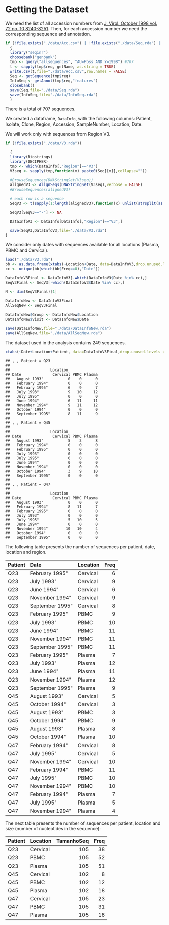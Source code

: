 
Getting the Dataset
========================================================

We need the list of all accession numbers from [J. Virol. October 1998 vol. 72 no. 10 8240-8251](http://jvi.asm.org/content/72/10/8240.short). Then, for each accession number we need the corresponding sequence and annotation.


```r
if (!file.exists("./data/Acc.csv") | !file.exists("./data/Seq.rda") | !file.exists("./data/InfoSeq.rda"))
  {
  library("seqinr")
  choosebank("genbank")
  tmp <- query("allsequences", "AU=Poss AND Y=1998") #707
  t <- sapply(tmp$req, getName, as.string = TRUE)
  write.csv(t,file="./data/Acc.csv",row.names = FALSE)
  Seq <- getSequence(tmp$req)
  InfoSeq <- getAnnot(tmp$req,"features")
  closebank()
  save(Seq,file="./data/Seq.rda")
  save(InfoSeq,file="./data/InfoSeq.rda")
  }
```




There is a total of 707 sequences.

We created a dataframe, `DataInfo`, with the following columns: Patient, Isolate, Clone, Region, Accession, SampleNumber, Location, Date.




We will work only with sequences from Region V3.


```r
if (!file.exists("./data/V3.rda"))

  {
  library(Biostrings)
  library(DECIPHER)
  tmp <- which(DataInfo[,"Region"]=="V3")
  V3seq <- sapply(tmp,function(x) paste0(Seq[[x]],collapse=""))

  #BrowseSequences(DNAStringSet(V3seq))
  alignedV3 <- AlignSeqs(DNAStringSet(V3seq),verbose = FALSE)
  #BrowseSequences(alignedV3)

  # each row is a sequence
  SeqV3 <- t(sapply(1:length(alignedV3),function(x) unlist(strsplit(as.character(alignedV3[[x]]),split=character(0)))))

  SeqV3[SeqV3=="-"] <- NA

  DataInfoV3 <- DataInfo[DataInfo[,"Region"]=="V3",]

  save(SeqV3,DataInfoV3,file="./data/V3.rda")
}
```

We consider only dates with sequences available for all locations (Plasma, PBMC and Cervical).


```r
load("./data/V3.rda")
bb <- as.data.frame(xtabs(~Location+Date, data=DataInfoV3,drop.unused.levels = TRUE))
cc <- unique(bb[which(bb$Freq==0),"Date"])

DataInfoV3Final <- DataInfoV3[-which(DataInfoV3$Date %in% cc),]
SeqV3Final <- SeqV3[-which(DataInfoV3$Date %in% cc),]

N <- dim(SeqV3Final)[1]

DataInfoNew <- DataInfoV3Final
AllSeqNew <- SeqV3Final

DataInfoNew$Group <- DataInfoNew$Location
DataInfoNew$Visit <- DataInfoNew$Date

save(DataInfoNew,file="./data/DataInfoNew.rda")
save(AllSeqNew,file="./data/AllSeqNew.rda")
```


The dataset used in the analysis contains 249 sequences.


```r
xtabs(~Date+Location+Patient, data=DataInfoV3Final,drop.unused.levels = TRUE)
```

```
## , , Patient = Q23
## 
##                  Location
## Date              Cervical PBMC Plasma
##   August 1993"           0    0      0
##   February 1994"         0    0      0
##   February 1995"         6    9      7
##   July 1993"             9   10     12
##   July 1995"             0    0      0
##   June 1994"             6   11     11
##   November 1994"         9   11     12
##   October 1994"          0    0      0
##   September 1995"        8   11      9
## 
## , , Patient = Q45
## 
##                  Location
## Date              Cervical PBMC Plasma
##   August 1993"           5    3      8
##   February 1994"         0    0      0
##   February 1995"         0    0      0
##   July 1993"             0    0      0
##   July 1995"             0    0      0
##   June 1994"             0    0      0
##   November 1994"         0    0      0
##   October 1994"          3    9     10
##   September 1995"        0    0      0
## 
## , , Patient = Q47
## 
##                  Location
## Date              Cervical PBMC Plasma
##   August 1993"           0    0      0
##   February 1994"         8   11      7
##   February 1995"         0    0      0
##   July 1993"             0    0      0
##   July 1995"             5   10      5
##   June 1994"             0    0      0
##   November 1994"        10   10      4
##   October 1994"          0    0      0
##   September 1995"        0    0      0
```


The following table presents the number of sequences per patient, date, location and region.


|Patient |Date            |Location | Freq|
|:-------|:---------------|:--------|----:|
|Q23     |February 1995"  |Cervical |    6|
|Q23     |July 1993"      |Cervical |    9|
|Q23     |June 1994"      |Cervical |    6|
|Q23     |November 1994"  |Cervical |    9|
|Q23     |September 1995" |Cervical |    8|
|Q23     |February 1995"  |PBMC     |    9|
|Q23     |July 1993"      |PBMC     |   10|
|Q23     |June 1994"      |PBMC     |   11|
|Q23     |November 1994"  |PBMC     |   11|
|Q23     |September 1995" |PBMC     |   11|
|Q23     |February 1995"  |Plasma   |    7|
|Q23     |July 1993"      |Plasma   |   12|
|Q23     |June 1994"      |Plasma   |   11|
|Q23     |November 1994"  |Plasma   |   12|
|Q23     |September 1995" |Plasma   |    9|
|Q45     |August 1993"    |Cervical |    5|
|Q45     |October 1994"   |Cervical |    3|
|Q45     |August 1993"    |PBMC     |    3|
|Q45     |October 1994"   |PBMC     |    9|
|Q45     |August 1993"    |Plasma   |    8|
|Q45     |October 1994"   |Plasma   |   10|
|Q47     |February 1994"  |Cervical |    8|
|Q47     |July 1995"      |Cervical |    5|
|Q47     |November 1994"  |Cervical |   10|
|Q47     |February 1994"  |PBMC     |   11|
|Q47     |July 1995"      |PBMC     |   10|
|Q47     |November 1994"  |PBMC     |   10|
|Q47     |February 1994"  |Plasma   |    7|
|Q47     |July 1995"      |Plasma   |    5|
|Q47     |November 1994"  |Plasma   |    4|


The next table presents the number of sequences per patient, location and size (number of nucleotides in the sequence):


|Patient |Location | TamanhoSeq| Freq|
|:-------|:--------|----------:|----:|
|Q23     |Cervical |        105|   38|
|Q23     |PBMC     |        105|   52|
|Q23     |Plasma   |        105|   51|
|Q45     |Cervical |        102|    8|
|Q45     |PBMC     |        102|   12|
|Q45     |Plasma   |        102|   18|
|Q47     |Cervical |        105|   23|
|Q47     |PBMC     |        105|   31|
|Q47     |Plasma   |        105|   16|
